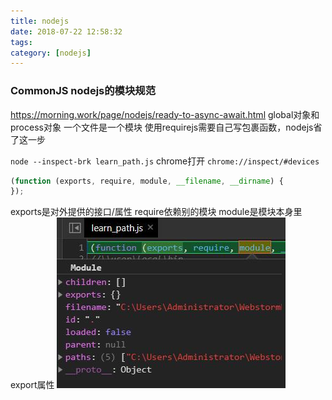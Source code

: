 ```yaml
---
title: nodejs
date: 2018-07-22 12:58:32
tags:
category: [nodejs]
---
```

### CommonJS nodejs的模块规范
https://morning.work/page/nodejs/ready-to-async-await.html
global对象和process对象
一个文件是一个模块
使用requirejs需要自己写包裹函数，nodejs省了这一步

`node --inspect-brk learn_path.js`
chrome打开
`chrome://inspect/#devices`
```javascript
(function (exports, require, module, __filename, __dirname) { 
});
```
exports是对外提供的接口/属性
require依赖别的模块
module是模块本身里export属性
![nodemodule](/images/nodemodule.jpg)



